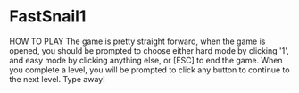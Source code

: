# FastSnail1
HOW TO PLAY 
The game is pretty straight forward, when the game is opened,
you should be prompted to choose either hard mode by clicking '1',
and easy mode by clicking anything else, or [ESC] to end the game. 
When you complete a level, you will be prompted to click any 
button to continue to the next level. Type away!
